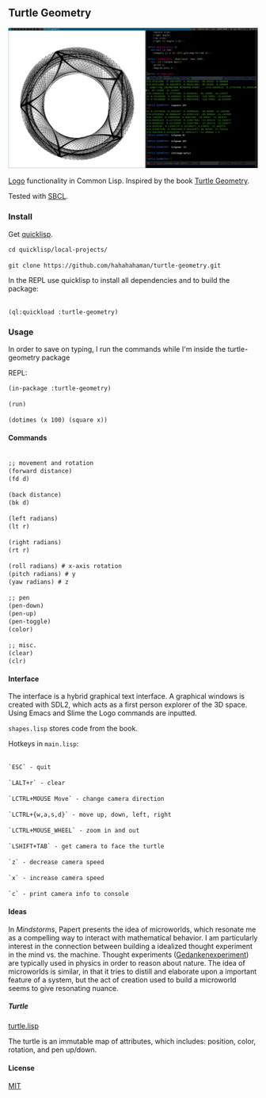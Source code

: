 ## Turtle Geometry

![system setup](./pics/system.png "System setup.")

[Logo](https://en.wikipedia.org/wiki/Logo_(programming_language))
functionality in Common Lisp. Inspired by the
book
[Turtle Geometry](https://mitpress.mit.edu/books/turtle-geometry).

Tested with [SBCL](http://www.sbcl.org).

### Install

Get [quicklisp](https://www.quicklisp.org).

```
cd quicklisp/local-projects/

git clone https://github.com/hahahahaman/turtle-geometry.git
```

In the REPL use quicklisp to install all dependencies and to build
the package:

```common-lisp

(ql:quickload :turtle-geometry)

```
### Usage

In order to save on typing, I run the commands while I'm inside the
turtle-geometry package

REPL:

```common-lisp
(in-package :turtle-geometry)

(run)

(dotimes (x 100) (square x))
```

#### Commands

```common-lisp

;; movement and rotation
(forward distance)
(fd d)

(back distance)
(bk d)

(left radians)
(lt r)

(right radians)
(rt r)

(roll radians) # x-axis rotation
(pitch radians) # y
(yaw radians) # z

;; pen
(pen-down)
(pen-up)
(pen-toggle)
(color)

;; misc.
(clear)
(clr)

```

#### Interface

The interface is a hybrid graphical text interface. A graphical
windows is created with SDL2, which acts as a first person explorer
of the 3D space. Using Emacs and Slime the Logo commands are
inputted.

`shapes.lisp` stores code from the book.

Hotkeys in `main.lisp`:

```

`ESC` - quit

`LALT+r` - clear

`LCTRL+MOUSE Move` - change camera direction

`LCTRL+{w,a,s,d}` - move up, down, left, right

`LCTRL+MOUSE_WHEEL` - zoom in and out

`LSHIFT+TAB` - get camera to face the turtle

`z` - decrease camera speed

`x` - increase camera speed

`c` - print camera info to console

```

#### Ideas

In *Mindstorms*, Papert presents the idea of microworlds, which
resonate me as a compelling way to interact with mathematical
behavior. I am particularly interest in the connection between
building a idealized thought experiment in the mind vs. the machine.
Thought experiments
([Gedankenexperiment](https://en.wikipedia.org/wiki/Thought_experiment))
are typically used in physics in order to reason about nature. The
idea of microworlds is similar, in that it tries to distill and
elaborate upon a important feature of a system, but the act of
creation used to build a microworld seems to give resonating nuance.

##### Turtle

[turtle.lisp](src/turtle.lisp)

The turtle is an immutable map of attributes, which includes:
position, color, rotation, and pen up/down.

#### License

[MIT](LICENSE)

